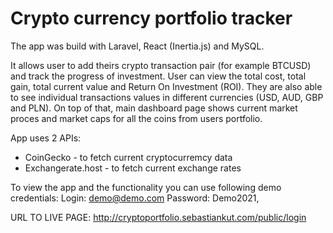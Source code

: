 # Crypto currency portfolio tracker

The app was build with Laravel, React (Inertia.js) and MySQL.

It allows user to add theirs crypto transaction pair (for example BTCUSD) and track the progress of investment.
User can view the total cost, total gain, total current value and Return On Investment (ROI). They are also able to see individual transactions values in different currencies (USD, AUD, GBP and PLN). On top of that, main dashboard page shows current market proces and market caps for all the coins from users portfolio.

App uses 2 APIs:

-   CoinGecko - to fetch current cryptocurremcy data
-   Exchangerate.host - to fetch current exchange rates

To view the app and the functionality you can use following demo credentials:
Login: demo@demo.com
Password: Demo2021,

URL TO LIVE PAGE: http://cryptoportfolio.sebastiankut.com/public/login
